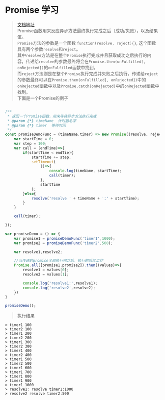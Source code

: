 # Promise  学习
> [文档地址](https://developer.mozilla.org/en-US/docs/Web/JavaScript/Reference/Global_Objects/Promise) <br/>
> Promise函数用来反应异步方法最终执行完成之后（成功/失败），以及结果值。<br/>
> `Promise`方法的参数是一个函数 `function(resolve, reject){}`, 这个函数具有两个参数`resolve`和`reject`。<br/>
> 其中`resolve`方法是在整个`Promise`执行完成并且获取成功之后执行的内容，传递给`resolve`的参数最终将会在`Promise.then(onFulfilled[, onRejected])`的`onFulfilled`函数中找到。<br/>
> 而`reject`方法则是在整个`Promise`执行完成并失败之后执行，传递给`reject`的参数最终可以在`Promise.then(onFulfilled[, onRejected])`中的`onRejected`函数中以及`Promise.catch(onRejected)`中的`onRejected`函数中找到。<br/>
> 下面是一个Promise的例子<br/>

```javascript

/**
 * 返回一个Promise函数，用来等待异步方法执行完成
 * @param {*} timeName  计时器名字 
 * @param {*} timer  等待时间 
 */
const promiseDemoFunc = (timeName,timer) => new Promise((resolve, reject) => {
    var startTime = 0;
    var step = 100;
    var call = (endTime)=>{
        if(startTime < endTie){
            startTime += step;
            setTimeout(
                ()=>{
                    console.log(timeName, startTime);
                    call(timer);
                },
                startTime 
            );
        }else{
            resolve('resolve ' + timeName + ':' + startTime);
        }
    }

    call(timer);

});

var promiseDemo = () => {
    var promise1 = promiseDemoFunc('timer1',1000);
    var promise2 = promiseDemoFunc('timer2',500);

    var resolve1,resolve2;

    //当传递的promise全部执行完之后，执行的后续工作
    Promise.all([promise1,promise2]).then((values)=>{
        resolve1 = values[0];
        resolve2 = values[1];

        console.log('resolve1:',resolve1);
        console.log('resolve2',resolve2);
    })
}

promiseDemo();

```

> 执行结果<br/>
``` CMD
> timer1 100
> timer2 100
> timer1 200
> timer2 200
> timer1 300
> timer2 300
> timer1 400
> timer2 400
> timer1 500
> timer2 500
> timer1 600
> timer1 700
> timer1 800
> timer1 900
> timer1 1000
> resolve1: resolve timer1:1000
> resolve2 resolve timer2:500
```

